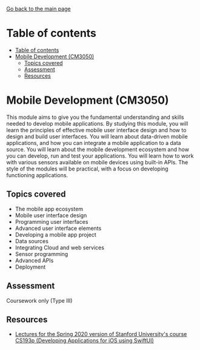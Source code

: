 [Go back to the main page](../../../README.md)

# Table of contents

- [Table of contents](#table-of-contents)
- [Mobile Development (CM3050)](#mobile-development-cm3050)
  - [Topics covered](#topics-covered)
  - [Assessment](#assessment)
  - [Resources](#resources)

# Mobile Development (CM3050)

This module aims to give you the fundamental understanding and skills
needed to develop mobile applications. By studying this module, you will
learn the principles of effective mobile user interface design and how
to design and build user interfaces. You will learn about data-driven
mobile applications, and how you can integrate a mobile application to
a data source. You will learn about the mobile development ecosystem
and how you can develop, run and test your applications. You will learn
how to work with various sensors available on mobile devices using
built-in APIs. The style of the modules will be practical, with a focus
on developing functioning applications.

## Topics covered

- The mobile app ecosystem
- Mobile user interface design
- Programming user interfaces
- Advanced user interface elements
- Developing a mobile app project
- Data sources
- Integrating Cloud and web services
- Sensor programming
- Advanced APIs
- Deployment

## Assessment

Coursework only (Type III)

## Resources

- [Lectures for the Spring 2020 version of Stanford University's course CS193p (Developing Applications for iOS using SwiftUI)](https://cs193p.sites.stanford.edu/)
